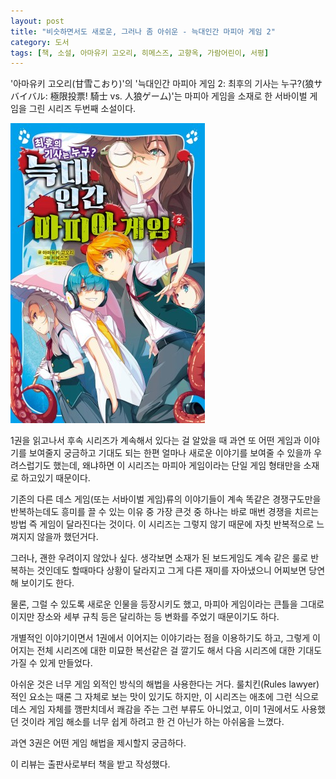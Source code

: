 ```yaml
---
layout: post
title: "비슷하면서도 새로운, 그러나 좀 아쉬운 - 늑대인간 마피아 게임 2"
category: 도서
tags: [책, 소설, 아마유키 고오리, 히메스즈, 고향옥, 가람어린이, 서평]
---
```


'아마유키 고오리(甘雪こおり)'의
'늑대인간 마피아 게임 2: 최후의 기사는 누구?(狼サバイバル: 極限投票! 騎士 vs. 人狼ゲーム)'는
마피아 게임을 소재로 한 서바이벌 게임을 그린 시리즈 두번째 소설이다.

![표지](/images/book/jinrou-survival-2-book.jpg)

1권을 읽고나서 후속 시리즈가 계속해서 있다는 걸 알았을 때
과연 또 어떤 게임과 이야기를 보여줄지 궁금하고 기대도 되는 한편
얼마나 새로운 이야기를 보여줄 수 있을까 우려스럽기도 했는데,
왜냐하면 이 시리즈는 마피아 게임이라는 단일 게임 형태만을 소재로 하고있기 때문이다.

기존의 다른 데스 게임(또는 서바이벌 게임)류의 이야기들이
계속 똑같은 경쟁구도만을 반복하는데도 흥미를 끌 수 있는 이유 중 가장 큰것 중 하나는
바로 매번 경쟁을 치르는 방법 즉 게임이 달라진다는 것이다.
이 시리즈는 그렇지 않기 때문에 자칫 반복적으로 느껴지지 않을까 했던거다.

그러나, 괜한 우려이지 않았나 싶다.
생각보면 소재가 된 보드게임도 계속 같은 룰로 반복하는 것인데도
할때마다 상황이 달라지고 그게 다른 재미를 자아냈으니
어찌보면 당연해 보이기도 한다.

물론, 그럴 수 있도록 새로운 인물을 등장시키도 했고,
마피아 게임이라는 큰틀을 그대로이지만 장소와 세부 규칙 등은 달리하는 등
변화를 주었기 때문이기도 하다.

개별적인 이야기이면서 1권에서 이어지는 이야기라는 점을 이용하기도 하고,
그렇게 이어지는 전체 시리즈에 대한 미묘한 복선같은 걸 깔기도 해서
다음 시리즈에 대한 기대도 가질 수 있게 만들었다.

아쉬운 것은 너무 게임 외적인 방식의 해법을 사용한다는 거다.
룰치킨(Rules lawyer)적인 요소는 때론 그 자체로 보는 맛이 있기도 하지만,
이 시리즈는 애초에 그런 식으로 데스 게임 자체를 깽판치데서 쾌감을 주는 그런 부류도 아니었고,
이미 1권에서도 사용했던 것이라
게임 해소를 너무 쉽게 하려고 한 건 아닌가 하는 아쉬움을 느꼈다.

과연 3권은 어떤 게임 해법을 제시할지 궁금하다.



<div class="im im-info">
이 리뷰는 출판사로부터 책을 받고 작성했다.
</div>
